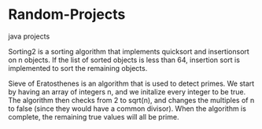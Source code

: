# Random-Projects
java projects


Sorting2 is a sorting algorithm that implements quicksort and insertionsort on n objects. If the list of sorted objects is less than 64, 
insertion sort is implemented to sort the remaining objects. 

Sieve of Eratosthenes is an algorithm that is used to detect primes. We start by having an array of integers n, and we initalize every 
integer to be true. The algorithm then checks from 2 to sqrt(n), and changes the multiples of n to false (since they would have a common
divisor). When the algorithm is complete, the remaining true values will all be prime.
